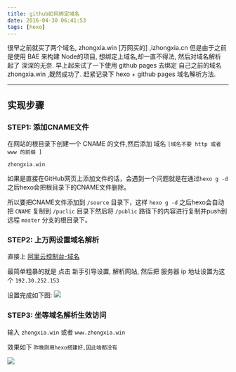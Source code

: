 ```yaml
---
title: github如何绑定域名
date: 2016-04-30 06:41:53
tags: [hexo]
---
```

很早之前就买了两个域名, zhongxia.win [万网买的] ,izhongxia.cn 但是由于之前是使用 BAE 来构建 Node的项目, 想绑定上域名,却一直不得法, 然后对域名解析 起了 深深的无奈. 
早上起来试了一下使用 github pages 去绑定 自己之前的域名 zhongxia.win ,既然成功了. 赶紧记录下 hexo + github pages 域名解析方法. 
<!--more-->
---

## 实现步骤

### STEP1: 添加CNAME文件

在网站的根目录下创建一个 CNAME 的文件,然后添加 域名 `[域名不要 http 或者 www 的前缀 ]`
```
zhongxia.win
```
如果是直接在GitHub网页上添加文件的话，会遇到一个问题就是在通过`hexo g -d`之后hexo会把根目录下的CNAME文件删除。

所以要把CNAME文件添加到 `/source` 目录下，这样 `hexo g -d` 之后hexo会自动把 `CNAME` 复制到 `/puclic` 目录下然后将 `/public` 路径下的内容进行复制并push到远程 `master` 分支的根目录下。



### STEP2: 上万网设置域名解析

直接上 [阿里云控制台-域名](https://dc.aliyun.com/tcparse/dns.htm?init=false&dtoken=ugM-vg1OlBao1QhoL)

最简单粗暴的就是 点击 新手引导设置, 解析网站, 然后把 服务器 ip 地址设置为这个  `192.30.252.153` 

设置完成如下图:
![](/uploads/github-hexo-yuming.png)


### STEP3: 坐等域名解析生效访问
输入 `zhongxia.win`  或者 `www.zhongxia.win`

效果如下 `昨晚刚用hexo搭建好,因此啥都没有`

![](/uploads/QQ20160430-0.png)



